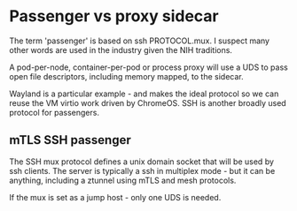 # Passenger vs proxy sidecar

The term 'passenger' is based on ssh PROTOCOL.mux. I suspect many other words are used 
in the industry given the NIH traditions.

A pod-per-node, container-per-pod or process proxy will use a UDS to pass open
file descriptors, including memory mapped, to the sidecar. 

Wayland is a particular example - and makes the ideal protocol so we can reuse the
VM virtio work driven by ChromeOS. SSH is another broadly used protocol for passengers.

## mTLS SSH passenger

The SSH mux protocol defines a unix domain socket that will be used by ssh clients.
The server is typically a ssh in multiplex mode - but it can be anything, including
a ztunnel using mTLS and mesh protocols.

If the mux is set as a jump host - only one UDS is needed. 

